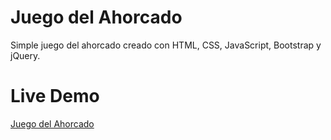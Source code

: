 # Juego del Ahorcado

Simple juego del ahorcado creado con HTML, CSS, JavaScript, Bootstrap y jQuery.

# Live Demo

[Juego del Ahorcado](https://clever-roentgen-24df75.netlify.app/)
